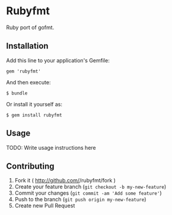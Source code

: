 # Rubyfmt

Ruby port of gofmt.

## Installation

Add this line to your application's Gemfile:

    gem 'rubyfmt'

And then execute:

    $ bundle

Or install it yourself as:

    $ gem install rubyfmt

## Usage

TODO: Write usage instructions here

## Contributing

1. Fork it ( http://github.com/<my-github-username>/rubyfmt/fork )
2. Create your feature branch (`git checkout -b my-new-feature`)
3. Commit your changes (`git commit -am 'Add some feature'`)
4. Push to the branch (`git push origin my-new-feature`)
5. Create new Pull Request
